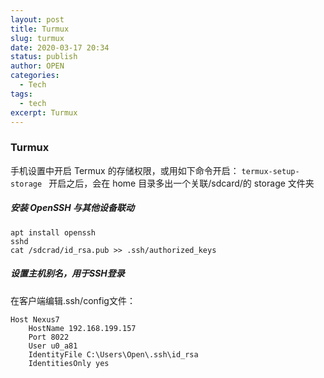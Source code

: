 ```yaml
---
layout: post
title: Turmux
slug: turmux
date: 2020-03-17 20:34
status: publish
author: OPEN
categories: 
  - Tech
tags: 
  - tech
excerpt: Turmux
---
```




### Turmux

手机设置中开启 Termux 的存储权限，或用如下命令开启：
`termux-setup-storage `
开启之后，会在 home 目录多出一个关联/sdcard/的 storage 文件夹

##### 安装 OpenSSH 与其他设备联动
```
apt install openssh
sshd
cat /sdcrad/id_rsa.pub >> .ssh/authorized_keys
```

##### 设置主机别名，用于SSH登录
在客户端编辑.ssh/config文件：
```
Host Nexus7
    HostName 192.168.199.157
    Port 8022
    User u0_a81
    IdentityFile C:\Users\Open\.ssh\id_rsa
    IdentitiesOnly yes
```
